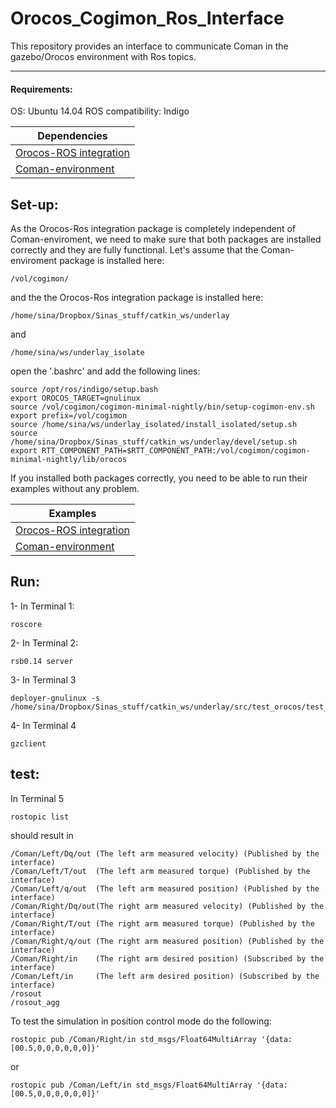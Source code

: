 # Orocos_Cogimon_Ros_Interface

This repository provides an interface to communicate  Coman in the gazebo/Orocos environment with Ros topics. 

---

#### Requirements:

OS: Ubuntu 14.04
ROS compatibility: Indigo

| Dependencies  |
| ------------- |
| [Orocos-ROS integration](https://github.com/orocos/rtt_ros_integration)         |
| [Coman-environment](http://cogimon.github.io/software/gettingstarted.html)  |


## Set-up:

As the Orocos-Ros integration package is completely independent of Coman-enviroment, we need to make sure that both packages are installed correctly and they are fully functional. 
Let's assume that the  Coman-enviroment package is installed here:
```
/vol/cogimon/
```
and the  the Orocos-Ros integration package is installed here:
```
/home/sina/Dropbox/Sinas_stuff/catkin_ws/underlay
```
and
```
/home/sina/ws/underlay_isolate
```

open the '.bashrc' and add the following lines:

```
source /opt/ros/indigo/setup.bash
export OROCOS_TARGET=gnulinux
source /vol/cogimon/cogimon-minimal-nightly/bin/setup-cogimon-env.sh
export prefix=/vol/cogimon
source /home/sina/ws/underlay_isolated/install_isolated/setup.sh
source /home/sina/Dropbox/Sinas_stuff/catkin_ws/underlay/devel/setup.sh
export RTT_COMPONENT_PATH=$RTT_COMPONENT_PATH:/vol/cogimon/cogimon-minimal-nightly/lib/orocos
```
If you installed both packages correctly, you need to be able to run their examples without any problem.

| Examples  |
| ------------- |
| [Orocos-ROS integration](https://github.com/jhu-lcsr/rtt_ros_examples)         |
| [Coman-environment](http://cogimon.github.io/software/gettingstarted.html)  |

## Run:

1- In Terminal 1:

```
roscore
```

2- In Terminal 2:
```
rsb0.14 server
```

3- In Terminal 3
```
deployer-gnulinux -s /home/sina/Dropbox/Sinas_stuff/catkin_ws/underlay/src/test_orocos/test_orocos.ops
```

4- In Terminal 4

```
gzclient
```

## test:

In Terminal 5
```
rostopic list 
```

should result in
```
/Coman/Left/Dq/out (The left arm measured velocity) (Published by the interface)
/Coman/Left/T/out  (The left arm measured torque) (Published by the interface)
/Coman/Left/q/out  (The left arm measured position) (Published by the interface)
/Coman/Right/Dq/out(The right arm measured velocity) (Published by the interface)
/Coman/Right/T/out (The right arm measured torque) (Published by the interface)
/Coman/Right/q/out (The right arm measured position) (Published by the interface)
/Coman/Right/in    (The right arm desired position) (Subscribed by the interface)
/Coman/Left/in     (The left arm desired position) (Subscribed by the interface)
/rosout
/rosout_agg
```

To test the simulation in position control mode do the following:
```
rostopic pub /Coman/Right/in std_msgs/Float64MultiArray '{data:[00.5,0,0,0,0,0,0]}'
```
or
```
rostopic pub /Coman/Left/in std_msgs/Float64MultiArray '{data:[00.5,0,0,0,0,0,0]}'
```
